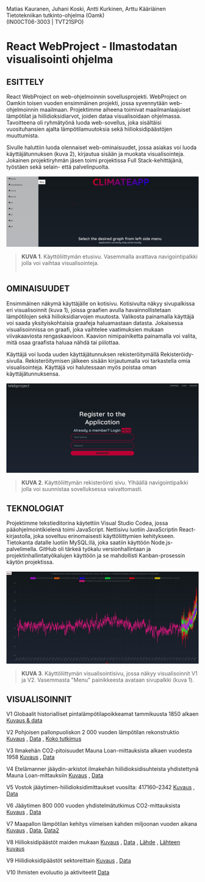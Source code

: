 Matias Kauranen, Juhani Koski, Antti Kurkinen, Arttu Kääriäinen  
Tietotekniikan tutkinto-ohjelma (Oamk)  
(IN00CT06-3003 | TVT21SPO)

# React WebProject - Ilmastodatan visualisointi ohjelma

## ESITTELY

React WebProject on web-ohjelmoinnin sovellusprojekti. WebProject on Oamkin toisen vuoden ensimmäinen projekti, jossa syvennytään web-ohjelmoinnin maailmaan. Projektimme aiheena toimivat maailmanlaajuiset lämpötilat ja hiilidioksidiarvot, joiden dataa visualisoidaan ohjelmassa. Tavoitteena oli ryhmätyönä luoda web-sovellus, joka sisältäisi vuosituhansien ajalta lämpötilamuutoksia sekä hiilioksidipäästöjen muuttumista. 

Sivulle haluttiin luoda olennaiset web-ominaisuudet, jossa asiakas voi luoda käyttäjätunnuksen (kuva 2), kirjautua sisään ja muokata visualisointeja. Jokainen projektiryhmän jäsen toimi projektissa Full Stack-kehittäjänä, työstäen sekä selain- että palvelinpuolta.
<br></br>
![käyttöliittymän rekisteröinti sivu. Yläpalkissa navigointi palkki jolla voi suunnistaa sovelluksessa kätevästi.](/public/icons/Mainpage.jpg "Mainpage")
> **KUVA 1**. Käyttöliittymän etusivu. Vasemmalla avattava navigointipalkki jolla voi vaihtaa visualisointeja.
<br></br>
## OMINAISUUDET

Ensimmäinen näkymä käyttäjälle on kotisivu. Kotisivulta näkyy sivupalkissa eri visualisoinnit (kuva 1), joissa graafien avulla havainnollistetaan lämpötilojen sekä hiilioksidiarvojen muutosta. Valikosta painamalla käyttäjä voi saada yksityiskohtaisia graafeja haluamastaan datasta. 
Jokaisessa visualisoinnissa on graafi, joka vaihtelee vaatimuksien mukaan viivakaaviosta rengaskaavioon. Kaavion nimipainiketta painamalla voi valita, mitä osaa graafista haluaa nähdä tai piilottaa. 

Käyttäjä voi luoda uuden käyttäjätunnuksen rekisteröitymällä Rekisteröidy-sivulla. Rekisteröitymisen jälkeen sisään kirjautumalla voi tarkastella omia visualisointeja. Käyttäjä voi halutessaan myös poistaa oman käyttäjätunnuksensa.
<br></br>
![käyttöliittymän rekisteröinti sivu. Yläpalkissa navigointi palkki jolla voi suunnistaa sovelluksessa kätevästi.](/public/icons/Register.jpg "Register")
> **KUVA 2**. Käyttöliittymän rekisteröinti sivu. Ylhäällä navigointipalkki jolla voi suunnistaa sovelluksessa vaivattomasti.
## TEKNOLOGIAT

Projektimme tekstieditorina käytettiin Visual Studio Codea, jossa pääohjelmointikielenä toimi JavaScript. Nettisivu luotiin JavaScriptin React-kirjastolla, joka soveltuu erinomaisesti käyttöliittymien kehitykseen. Tietokanta datalle luotiin MySQL:llä, joka saatiin käyttöön Node.js-palvelimella. GitHub oli tärkeä työkalu versionhallintaan ja projektinhallintatyökalujen käyttöön ja se mahdollisti Kanban-prosessin käytön projektissa.
<br></br>
![käyttöliittymän etusivu, jossa näkyy visualisoinnit V1 & V2. Vasemmalla "Menu" painikkeesta näkee muita visualisointeja.](/public/icons/V1&V2.jpg "V1&V2")
> **KUVA 3**. Käyttöliittymän visualisointisivu, jossa näkyy visualisoinnit V1 ja V2. Vasemmasta "Menu" painikkeesta avataan sivupalkki (kuva 1).
## VISUALISOINNIT

V1 Globaalit historialliset pintalämpötilapoikkeamat tammikuusta 1850 alkaen
[Kuvaus & data](https://www.metoffice.gov.uk/hadobs/hadcrut5/)

V2 Pohjoisen pallonpuoliskon 2 000 vuoden lämpötilan rekonstruktio
[Kuvaus](https://bolin.su.se/data/moberg-2012-nh-1?n=moberg-2005)
, [Data](https://www.ncei.noaa.gov/pub/data/paleo/contributions_by_author/moberg2005/nhtemp-moberg2005.txt)
, [Koko tutkimus](https://www.nature.com/articles/nature03265)

V3 Ilmakehän CO2-pitoisuudet Mauna Loan-mittauksista alkaen vuodesta 1958
[Kuvaus](https://gml.noaa.gov/ccgg/about/co2_measurements.html)
, [Data](https://gml.noaa.gov/ccgg/trends/)

V4 Etelämanner jääydin-arkistot ilmakehän hiilidioksidisuhteista yhdistettynä Mauna Loan-mittauksiin
[Kuvaus](https://cdiac.ess-dive.lbl.gov/trends/co2/lawdome.html)
, [Data](https://cdiac.ess-dive.lbl.gov/ftp/trends/co2/lawdome.combined.dat)

V5 Vostok jääytimen-hiilidioksidimittaukset vuosilta: 417160–2342
[Kuvaus](https://cdiac.ess-dive.lbl.gov/trends/co2/vostok.html)
, [Data](https://cdiac.ess-dive.lbl.gov/ftp/trends/co2/vostok.icecore.co2)

V6 Jääytimen 800 000 vuoden yhdistelmätutkimus CO2-mittauksista
[Kuvaus](https://www.ncei.noaa.gov/access/paleo-search/study/17975)
, [Data](https://www.ncei.noaa.gov/pub/data/paleo/icecore/antarctica/antarctica2015co2composite.txt)

V7 Maapallon lämpötilan kehitys viimeisen kahden miljoonan vuoden aikana
[Kuvaus](https://climate.fas.harvard.edu/files/climate/files/snyder_2016.pdf)
, [Data](http://carolynsnyder.com/publications.php), [Data2](http://carolynsnyder.com/papers/Snyder_Data_Figures.zip)

V8 Hiilioksidipäästöt maiden mukaan
[Kuvaus](https://www.icos-cp.eu/science-and-impact/global-carbon-budget/2021)
, [Data](https://data.icos-cp.eu/licence_accept?ids=%5B%22lApekzcmd4DRC34oGXQqOxbJ%22%5D)
, [Lähde](https://data.icos-cp.eu/licence_accept?ids=%5B%22lApekzcmd4DRC34oGXQqOxbJ%22%5D)
, [Lähteen kuvaus](https://essd.copernicus.org/articles/14/1917/2022/)

V9 Hiilidioksidipäästöt sektoreittain
[Kuvaus](https://ourworldindata.org/emissions-by-sector#co2-emissions-by-sector)
, [Data](https://ourworldindata.org/uploads/2020/09/Global-GHG-Emissions-by-sector-based-on-WRI-2020.xlsx)

V10 Ihmisten evoluutio ja aktiviteetit
[Data](https://www.southampton.ac.uk/~cpd/history.html)


